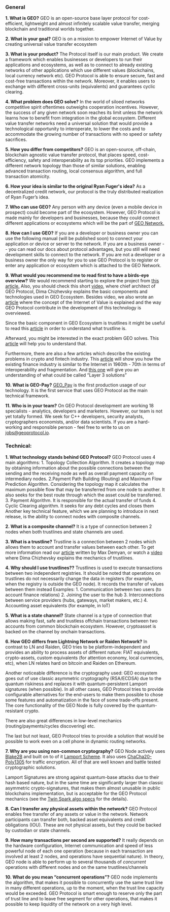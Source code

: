 ### General

**1. What is GEO?**
GEO is an open-source base layer protocol for cost-efficient, lightweight and almost infinitely scalable value transfer, merging blockchain and traditional worlds together.

**2. What is your goal?**
GEO is on a mission to empower Internet of Value by creating universal value transfer ecosystem 

**3. What is your product?**
The Protocol itself is our main product. We create a framework which enables businesses or developers to run their applications and ecosystems, as well as to connect to already existing networks of other applications which use different values (blockchains, local currency network etc). GEO Protocol is able to ensure secure, fast and cost-free transactions within the network. Moreover, it enables users to exchange with different cross-units (equivalents) and guarantees cyclic clearing.

**4. What problem does GEO solve?**
In the world of siloed networks competitive spirit oftentimes outweighs cooperation incentives. However, the success of any given network soon reaches its limit unless the network learns how to benefit from integration in the global ecosystem. Different value transfer networks need a universal solution that would provide a technological opportunity to interoperate, to lower the costs and to accommodate the growing number of transactions with no speed or safety sacrifices.

**5. How you differ from competitors?**
GEO is an open-source, off-chain, blockchain agnostic value transfer protocol, that places speed, cost-efficiency, safety and interoperability as its top priorities. GEO implements a different network topology than those of similar solutions, enabling advanced transaction routing, local consensus algorithm, and full transaction atomicity.

**6. How your idea is similar to the original Ryan Fuger's idea?**
As a decentralized credit network, our protocol is the truly distributed realization of Ryan Fuger’s idea.

**7. Who can use GEO?**
Any person with any device (even a mobile device in prospect) could become part of the ecosystem. However, GEO Protocol is made mainly for developers and businesses, because they could connect different applications or ecosystems which will be the part of [GEO Network.](http://geoexplorer.io/)

**8. How can I use GEO?**
If you are a developer or business owner you can use the following manual (will be published soon) to connect your application or device or server to the network. If you are a business owner -- you can read our docs about protocol advantages, but you still will need development skills to connect to the network. If you are not a developer or a business owner the only way for you to use GEO Protocol is to register or enter any application or ecosystem which is attached to the GEO Network.

**9. What would you recommend me to read first to have a birds-eye overview?**
We would recommend starting to explore the project from [this article.](https://medium.com/geoprotocol/what-hair-on-fire-problem-does-the-geo-protocol-solve-6b1a3d6a7378) Also, you should check this short [video](https://www.youtube.com/watch?v=mrDzMgdjTN0&t=3s), where chief architect of GEO Protocol, Dima Chizhevsky explains the basic components and technologies used in GEO Ecosystem.
Besides video, we also wrote an [article](https://medium.com/geoprotocol/introducing-geo-protocol-140e94ab5fba) where the concept of the Internet of Value is explained and the way GEO Protocol contribute in the development of this technology is overviewed.

Since the basic component in GEO Ecosystem is trustlines it might be useful to read this [article](https://medium.com/geoprotocol/trustlines-are-the-new-iou-5a10fde5881a) in order to understand what trustline is.

Afterward, you might be interested in the exact problem GEO solves. This [article](https://medium.com/geoprotocol/what-hair-on-fire-problem-does-the-geo-protocol-solve-6b1a3d6a7378) will help you to understand that.

Furthermore, there are also a few articles which describe the existing problems in crypto and fintech industry. This [article](https://hackernoon.com/how-off-chain-solutions-can-become-a-tcp-ip-for-the-internet-of-money-17a58922d93b) will show you how the existing finance industry is similar to the Internet in 1960th - 70th in terms of interoperability and fragmentation. And [this one](https://medium.com/geoprotocol/the-need-for-layer-3-on-the-internet-of-value-2a62f8e93160) will give you an understanding of what could be called “Layer 3 solutions”

**10. What is GEO-Pay?**
[GEO_Pay](https://geo-pay.net/) is the first production usage of our technology. It is the first service that uses GEO Protocol as the main technical framework. 

**11. Who is in your team?**
On GEO Protocol development are working 18 specialists - analytics, developers and marketers. However, our team is not yet totally formed. We seek for C++ developers, security analysts, cryptographers economists, and/or data scientists. If you are a hard-working and responsible person - feel free to write to us on jobs@geoprotocol.io.


### Technical:

**1. What technology stands behind GEO Protocol?**
GEO Protocol uses 4  main algorithms:
    1. Topology Collection Algorithm. It creates a topology map by obtaining information about the possible connections between the sending and the receiving node as well as overall payment capacity on intermediary nodes.
    2.Payment Path Building (Routing) and Maximum Flow Prediction Algorithm. Considering the topology map it calculates the maximum possible flow that may be transferred from one node to another. It also seeks for the best route through which the asset could be transferred.
    3. Payment Algorithm. It is responsible for the actual transfer of funds
    4. Cyclic Clearing algorithm. It seeks for any debt cycles and closes them
Another key technical feature, which we are planning to introduce in next release, is the ability to connect nodes with composite channels.


**2. What is a composite channel?**
It is a type of connection between 2 nodes when both trustlines and state channels are used. 

**3. What is a trustline?**
Trustline is a connection between 2 nodes which allows them to account and transfer values between each other. To get more information read our [article](https://medium.com/geoprotocol/trustlines-are-the-new-iou-5a10fde5881a) written by Max Demyan, or watch a [video](https://www.youtube.com/watch?v=ieZKustA2Hk) where Dima Chizhevsky explains the mechanics of trustlines.

**4. Why should I use trustlines??**
Trustlines is used to execute transactions between two independent registries. It should be noted that operations on trustlines do not necessarily change the data in registers (for example, when the registry is outside the GEO node). It records the transfer of values between them instead
Examples:
    1. Communication between two users (to account finance relations)
    2. Joining the user to the hub
    3. Interconnections between service providers (hubs, gateways, market makers, etc.)
    4. Accounting asset equivalents (for example, in IoT)

**5. What is a state channel?**
State channel is a type of connection that allows making fast, safe and trustless offchain transactions between two accounts from common blockchain ecosystem. However, cryptoasset is backed on the channel by onchain transactions.

**6. How GEO differs from Lightning Network or Raiden Network?**
In contrast to LN and Raiden, GEO tries to be platform-independent and provides an ability to process assets of different nature: FIAT equivalents, crypto-assets, custom equivalents (for attention economy, local currencies, etc), when LN relates hard on bitcoin and Raiden on Ethereum.

Another noticeable difference is the cryptography used: GEO ecosystem goes out of use classic asymmetric cryptography (RSA/ECDSA) due to the quantum riskiness and replaces it with quantum-persistent Lamport signatures (when possible). In all other cases, GEO Protocol tries to provide configurable alternatives for the end-users to make them possible to chose some features and automatization in the face of some trade-offs present. The core functionality of the GEO Node is fully covered by the quantum-resistant crypto.

There are also great differences in low-level mechanics (routing/payments/cycles discovering) etc. 

The last but not least, GEO Protocol tries to provide a solution that would be possible to work even on a cell phone in dynamic routing networks.

**7. Why are you using non-common cryptography?**
GEO Node actively uses [Blake2B](https://blake2.net/) and built on to of it [Lamport Scheme](https://en.wikipedia.org/wiki/Lamport_signature). It also uses [ChaCha20-Poly1305](https://tools.ietf.org/html/rfc7539) for traffic encryption. All of that are well known and battle tested cryptographic solutions. 

Lamport Signatures are strong against quantum-base attacks due to their hash based nature, but in the same time are significantly larger than classic asymmetric crypto-signatures, that makes them almost unusable in public blockchains implementation, but is acceptable for the GEO Protocol mechanics (see the [Twin Spark algo specs](https://github.com/GEO-Protocol/specs-protocol/blob/master/transactions/transactions.md) for the details).

**8. Can I transfer any physical assets within the network?**
GEO Protocol enables free transfer of any assets or value in the network. Network participants can transfer both, backed asset equivalents and credit obligations (IOU). These are not physical assets, but they could be backed by custodian or state channels.

**9. How many transactions per second are supported?**
It really depends on the hardware configuration, Internet communication and speed of less powerful node of each one operation (because in each transaction are involved at least 2 nodes, and operations have sequential nature). In theory, GEO node is able to perform up to several thousands of *concurrent* operations with different nodes and on the same trustlines/channels

**10. What do you mean “concurrent operations”?**
GEO node implements the algorithm, that makes it possible to concurrently use the same trust line in many different operations, up to the moment, when the trust line capacity would be exceeded. GEO Protocol is smart enough to reserve only the part of trust line and to leave free segment for other operations, that makes it possible to keep liquidity of the network on a very high level.
